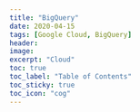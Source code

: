 ```yaml
---
title: "BigQuery"
date: 2020-04-15
tags: [Google Cloud, BigQuery]
header:
image:
excerpt: "Cloud"
toc: true
toc_label: "Table of Contents"
toc_sticky: true
toc_icon: "cog"
---
```


